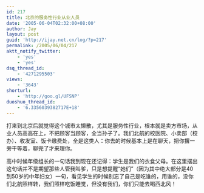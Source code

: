 ```yaml
---
id: 217
title: 北京的服务性行业从业人员
date: '2005-06-04T02:32:00+08:00'
author: Jay
layout: post
guid: 'http://ijay.net.cn/log/?p=217'
permalink: /2005/06/04/217
aktt_notify_twitter:
    - 'yes'
    - 'yes'
dsq_thread_id:
    - '4271295503'
views:
    - '3643'
shorturl:
    - 'http://goo.gl/UFSNP'
duoshuo_thread_id:
    - '6.3356039382717E+18'
---
```


<p>打来到北京后就觉得这个城市太懒散，尤其是服务性行业，根本就是卖方市场，从业人员高高在上，不把顾客当顾客，全当孙子了。我们北航的校医院、小卖部（校办）、收发室、饭卡缴费处，全是这类人：你去的时候基本上是在聊天，把你撂一旁干等着，聊完了才来理你。 </p>
<p>高中时候年级组长的一句话我到现在还记得：学生是我们的衣食父母。在这里摆出这句话并不是期望那些人管我叫爹，只是想提醒“她们”（因为其中绝大部分是40到50岁的中年妇女）一句，看见学生的时候别忘了自己是吃谁的，用谁的，没你们北航照样转，我们照样吃饭睡觉，但没有我们，你们只能去喝西北风！</p>